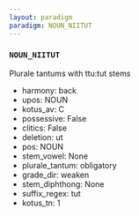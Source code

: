 ```yaml
---
layout: paradigm
paradigm: NOUN_NIITUT
---
```

### ` NOUN_NIITUT `

Plurale tantums with ttu:tut stems
* harmony: back
* upos: NOUN
* kotus_av: C
* possessive: False
* clitics: False
* deletion: ut
* pos: NOUN
* stem_vowel: None
* plurale_tantum: obligatory
* grade_dir: weaken
* stem_diphthong: None
* suffix_regex: tut
* kotus_tn: 1

